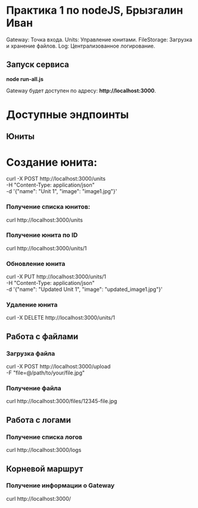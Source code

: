 # Практика 1 по nodeJS, Брызгалин Иван

Gateway: Точка входа.
Units: Управление юнитами.
FileStorage: Загрузка и хранение файлов.
Log: Централизованное логирование.

## Запуск сервиса

**node run-all.js**

Gateway будет доступен по адресу: **http://localhost:3000**.

# Доступные эндпоинты

## Юниты
# Создание юнита:
curl -X POST http://localhost:3000/units \
-H "Content-Type: application/json" \
-d '{"name": "Unit 1", "image": "image1.jpg"}'

### Получение списка юнитов:
curl http://localhost:3000/units

### Получение юнита по ID
curl http://localhost:3000/units/1

### Обновление юнита
curl -X PUT http://localhost:3000/units/1 \
-H "Content-Type: application/json" \
-d '{"name": "Updated Unit 1", "image": "updated_image1.jpg"}'

### Удаление юнита
curl -X DELETE http://localhost:3000/units/1

## Работа с файлами
### Загрузка файла
curl -X POST http://localhost:3000/upload \
-F "file=@/path/to/your/file.jpg"

### Получение файла
curl http://localhost:3000/files/12345-file.jpg

## Работа с логами
### Получение списка логов
curl http://localhost:3000/logs

## Корневой маршрут
### Получение информации о Gateway
curl http://localhost:3000/

